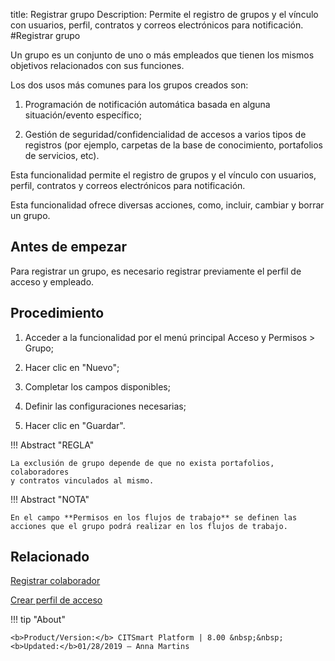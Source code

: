 title: Registrar grupo
Description: Permite el registro de grupos y el vínculo con usuarios, perfil, contratos y correos electrónicos para notificación.
#Registrar grupo


Un grupo es un conjunto de uno o más empleados que tienen los mismos objetivos
relacionados con sus funciones.

Los dos usos más comunes para los grupos creados son:

1.  Programación de notificación automática basada en alguna situación/evento
    específico;

2.  Gestión de seguridad/confidencialidad de accesos a varios tipos de registros
    (por ejemplo, carpetas de la base de conocimiento, portafolios de servicios,
    etc).

Esta funcionalidad permite el registro de grupos y el vínculo con usuarios,
perfil, contratos y correos electrónicos para notificación.

Esta funcionalidad ofrece diversas acciones, como, incluir, cambiar y borrar un
grupo.

Antes de empezar
--------------------

Para registrar un grupo, es necesario registrar previamente el perfil de acceso
y empleado.

Procedimiento
-----------------

1.  Acceder a la funcionalidad por el menú principal Acceso y Permisos \> Grupo;

2.  Hacer clic en "Nuevo";

3.  Completar los campos disponibles;

4.  Definir las configuraciones necesarias;

5.  Hacer clic en "Guardar".


!!! Abstract "REGLA"

    La exclusión de grupo depende de que no exista portafolios, colaboradores
    y contratos vinculados al mismo.

!!! Abstract "NOTA"

    En el campo **Permisos en los flujos de trabajo** se definen las acciones que el grupo podrá realizar en los flujos de trabajo.
    

Relacionado
-----------

[Registrar colaborador](/es-es/citsmart-platform-8/initial-settings/access-settings/user/register-employee.html)

[Crear perfil de acceso](/es-es/citsmart-platform-8/initial-settings/access-settings/profile/create-profile-access.html)


!!! tip "About"

    <b>Product/Version:</b> CITSmart Platform | 8.00 &nbsp;&nbsp;
    <b>Updated:</b>01/28/2019 – Anna Martins
